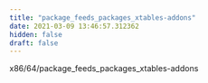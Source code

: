 ```yaml
---
title: "package_feeds_packages_xtables-addons"
date: 2021-03-09 13:46:57.312362
hidden: false
draft: false
---
```


x86/64/package_feeds_packages_xtables-addons


